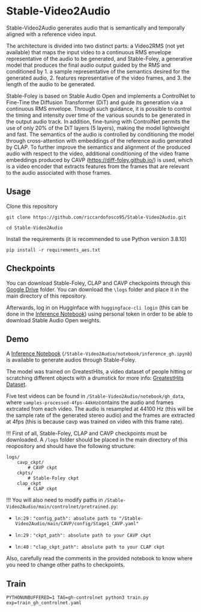 # Stable-Video2Audio

Stable-Video2Audio generates audio that is semantically and temporally aligned with a reference video input. 

The architecture is divided into two distinct parts: a Video2RMS (not yet available) that maps the input video to a continuous RMS envelope representative of the audio to be generated, and Stable-Foley, a generative model that produces the final audio output guided by the RMS and conditioned by 1. a sample representative of the semantics desired for the generated audio, 2. features representative of the video frames, and 3. the length of the audio to be generated.

Stable-Foley is based on Stable Audio Open and implements a ControlNet to Fine-Tine the Diffusion Transformer (DiT) and guide its generation via a continuous RMS envelope. 
Through such guidance, it is possible to control the timing and intensity over time of the various sounds to be generated in the output audio track. 
In addition, fine-tuning with ControlNet permits the use of only 20% of the DiT layers (5 layers), making the model lightweight and fast. 
The semantics of the audio is controlled by conditioning the model through cross-attention with embeddings of the reference audio generated by CLAP. 
To further improve the semantics and alignment of the produced audio with respect to the video, additional conditioning of the video frame embeddings produced by CAVP (https://diff-foley.github.io/) is used, which is a video encoder that extracts features from the frames that are relevant to the audio associated with those frames.

## Usage

Clone this repository

```
git clone https://github.com/riccardofosco95/Stable-Video2Audio.git

cd Stable-Video2Audio
```

Install the requirements (it is recommended to use Python version 3.8.10)

```
pip install -r requirements_aes.txt
```

## Checkpoints

You can download Stable-Foley, CLAP and CAVP checkpoints through this [Google Drive](https://drive.google.com/drive/folders/1A4b1fKQyIy8h9EOmQGU_8WxLL7Fvfd6j) folder. 
You can download the `\logs` folder and place it in the main directory of this repository.

Afterwards, log in on Hugginface with `huggingface-cli login` (this can be done in the [Inference Notebook](/notebook/inference_gh.ipynb)) using personal token in order to be able to download Stable Audio Open weights.


## Demo

A [Inference Notebook](/notebook/inference_gh.ipynb) (`/Stable-Video2Audio/notebook/inference_gh.ipynb`) is available to generate audios through Stable-Foley.

The model was trained on GreatestHits, a video dataset of people hitting or scratching different objects with a drumstick for more info: [GreatestHits Dataset](https://andrewowens.com/vis/). 

Five test videos can be found in `/Stable-Video2Audio/notebook/gh_data`, where `samples-processed-4fps-44kHz`contains the audio and frames extrcated from each video. 
The audio is resampled at 44100 Hz (this will be the sample rate of the generated stereo audio) and the frames are extracted at 4fps (this is because cavp was trained on video with this frame rate).

!!! First of all, Stable-Foley, CLAP and CAVP checkpoints must be downloaded. 
A `/logs` folder should be placed in the main directory of this reopository and should have the following structure:

```
logs/
    cavp_ckpt/
        # CAVP ckpt
    ckpts/
        # Stable-Foley ckpt
    clap_ckpt
        # CLAP ckpt
```

!!! You will also need to modify paths in `/Stable-Video2Audio/main/controlnet/pretrained.py`:

- `ln:29` : `"config_path": absolute path to "/Stable-Video2Audio/main/CAVP/config/Stage1_CAVP.yaml"`
- `ln:29` : `"ckpt_path": absolute path to your CAVP ckpt`

- `ln:40` : `"clap_ckpt_path": absolute path to your CLAP ckpt`

Also, carefully read the comments in the provided notebook to know where you need to change other paths to checkpoints.




## Train

```
PYTHONUNBUFFERED=1 TAG=gh-controlnet python3 train.py exp=train_gh_controlnet.yaml
```
